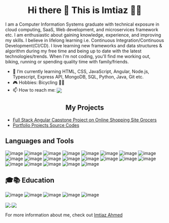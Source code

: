 <!-- ### Hi there 👋 This is Imtiaz 👨‍💻 -->
<h1 align="center"> Hi there 👋 This is Imtiaz 👨‍💻</h1>

<!--
**ImtiazVision/imtiazvision** is a ✨ _special_ ✨ repository because its `README.md` (this file) appears on your GitHub profile.

Here are some ideas to get you started:

- 🔭 I’m currently working on ...
- 🌱 I’m currently learning ...
- 👯 I’m looking to collaborate on ...
- 🤔 I’m looking for help with ...
- 💬 Ask me about ...
- 📫 How to reach me: ...
- 😄 Pronouns: ...
- ⚡ Fun fact: ...
-->
I am a Computer Information Systems graduate with technical exposure in cloud computing, SaaS, Web development, and
microservices framework etc. I am enthusiastic about gaining knowledge, experience, and improving my skills. I believe in lifelong learning i.e. Continuous Integration/Continuous Development(CI/CD). I love learning new frameworks and data structures & algorithm during my free time and being up to date with the latest technologies/trends. When I'm not coding, you'll find me working out, biking, running or spending quality time with family/friends.

- 🌱 I’m currently learning HTML, CSS, JavaScript, Angular, Node.js, Typescript, Express API, MongoDB, SQL, Python, Java, Git etc.
- 🎮 Hobbies: Bicycling 🚴‍♂️
- 📫 How to reach me: <a href="https://www.linkedin.com/in/imtiaz-ahmed247/">
  <img align="center" src="https://img.shields.io/badge/LinkedIn-0077B5?style=for-the-badge&logo=linkedin&logoColor=white" />
</a>

<h2 align="center">My Projects </h2>

- [Full Stack Angular Capstone Project on Online Shopping Site Grocers](https://github.com/CapstoneProject2021G1/Grocers)
- [Portfolio Projects Source Codes](https://github.com/ImtiazVision/imtiazvision.github.io)

## Languages and Tools
![image](https://img.shields.io/badge/HTML5-E34F26?style=for-the-badge&logo=html5&logoColor=white)
![image](https://img.shields.io/badge/CSS3-1572B6?style=for-the-badge&logo=css3&logoColor=white)
![image](https://img.shields.io/badge/Bootstrap-563D7C?style=for-the-badge&logo=bootstrap&logoColor=white)
![image](https://img.shields.io/badge/Git-F05032?style=for-the-badge&logo=git&logoColor=white)
![image](https://img.shields.io/badge/Python-3776AB?style=for-the-badge&logo=python&logoColor=white)
![image](https://img.shields.io/badge/JavaScript-323330?style=for-the-badge&logo=javascript&logoColor=F7DF1E)
![image](https://img.shields.io/badge/TypeScript-007ACC?style=for-the-badge&logo=typescript&logoColor=white)
![image](https://img.shields.io/badge/Angular-DD0031?style=for-the-badge&logo=angular&logoColor=white)
![image](	https://img.shields.io/badge/Node.js-339933?style=for-the-badge&logo=nodedotjs&logoColor=white)
![image](https://img.shields.io/badge/npm-CB3837?style=for-the-badge&logo=npm&logoColor=white)
![image](https://img.shields.io/badge/Express.js-000000?style=for-the-badge&logo=express&logoColor=white)
![image](https://img.shields.io/badge/Socket.io-010101?&style=for-the-badge&logo=Socket.io&logoColor=white)
![image](https://img.shields.io/badge/Docker-2CA5E0?style=for-the-badge&logo=docker&logoColor=white)
![image](https://img.shields.io/badge/Nginx-009639?style=for-the-badge&logo=nginx&logoColor=white)
![image](https://img.shields.io/badge/Jenkins-D24939?style=for-the-badge&logo=Jenkins&logoColor=white)
![image](https://img.shields.io/badge/MySQL-00000F?style=for-the-badge&logo=mysql&logoColor=white)
![image](https://img.shields.io/badge/MongoDB-white?style=for-the-badge&logo=mongodb&logoColor=4EA94B)
![image](https://img.shields.io/badge/Amazon_AWS-232F3E?style=for-the-badge&logo=amazon-aws&logoColor=white)
![image](https://img.shields.io/badge/Google_Cloud-4285F4?style=for-the-badge&logo=google-cloud&logoColor=white)
![image](https://img.shields.io/badge/Canva-%2300C4CC.svg?&style=for-the-badge&logo=Canva&logoColor=white)
![image](https://img.shields.io/badge/Dribbble-EA4C89?style=for-the-badge&logo=dribbble&logoColor=white)
<!-- ![image]({BadgeURLHere})
![image]({BadgeURLHere})
![image]({BadgeURLHere})
![image]({BadgeURLHere})
![image]({BadgeURLHere})
![image]({BadgeURLHere}) -->


## 🎓📚 Education
![image](https://img.shields.io/badge/Udemy-EC5252?style=for-the-badge&logo=Udemy&logoColor=white)
![image](https://img.shields.io/badge/Coursera-0056D2?style=for-the-badge&logo=Coursera&logoColor=white)
![image](https://img.shields.io/badge/free%20code%20camp-27273D?style=for-the-badge&logo=freecodecamp&logoColor=white)
![image](https://img.shields.io/badge/Datacamp-05192D?style=for-the-badge&logo=datacamp&logoColor=65FF8F)
![image](https://img.shields.io/badge/Codecademy-FFF0E5?style=for-the-badge&logo=codecademy&logoColor=303347)
<!-- ![image]({BadgeURLHere}) -->


<a href="https://github.com/imtiazvision">
  <img align="center" src="https://github-readme-stats.vercel.app/api?username=imtiazvision&count_private=true&show_icons=true&theme=tokyonight&title_color=3498db&bg_color=ffffff00&text_color=718096" />
</a>
<a href="https://github.com/imtiazvision">
  <img align="center" src="https://github-readme-stats.vercel.app/api/top-langs/?username=imtiazvision&layout=compact&title_color=3498db&bg_color=ffffff00&text_color=718096" />
</a>

<!-- ## Time spent on coding recently: -->
<!-- ![Imtiaz's wakatime stats](https://github-readme-stats.vercel.app/api/wakatime?username=imtiazvision) -->


For more information about me, check out [Imtiaz Ahmed](https://www.imtiazahmed.website/)

